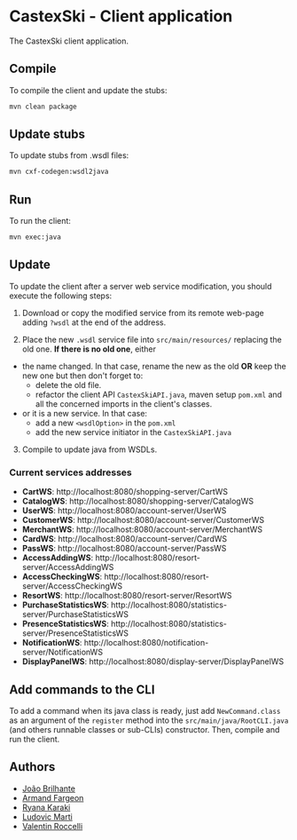 # CastexSki - Client application

The CastexSki client application.

## Compile

To compile the client and update the stubs:

```bash
mvn clean package
```

## Update stubs

To update stubs from .wsdl files:

```bash
mvn cxf-codegen:wsdl2java
```

## Run

To run the client:

```bash
mvn exec:java
```

## Update

To update the client after a server web service modification, you should execute the following steps:

1. Download or copy the modified service from its remote web-page adding ```?wsdl``` at the end of the address.

2. Place the new ```.wsdl``` service file into ```src/main/resources/``` replacing the old one.
    **If there is no old one**, either
  - the name changed. In that case, rename the new as the old **OR** keep the new one but then don't forget to:
    - delete the old file.
    - refactor the client API ```CastexSkiAPI.java```, maven setup ```pom.xml``` and all the concerned imports in the client's classes.
  - or it is a new service. In that case:
    - add a new ```<wsdlOption>``` in the ```pom.xml```
    - add the new service initiator in the ```CastexSkiAPI.java```
    
3. Compile to update java from WSDLs.

### Current services addresses

- **CartWS**: http://localhost:8080/shopping-server/CartWS
- **CatalogWS**: http://localhost:8080/shopping-server/CatalogWS
- **UserWS**: http://localhost:8080/account-server/UserWS
- **CustomerWS**: http://localhost:8080/account-server/CustomerWS
- **MerchantWS**: http://localhost:8080/account-server/MerchantWS
- **CardWS**: http://localhost:8080/account-server/CardWS
- **PassWS**: http://localhost:8080/account-server/PassWS
- **AccessAddingWS**: http://localhost:8080/resort-server/AccessAddingWS
- **AccessCheckingWS**: http://localhost:8080/resort-server/AccessCheckingWS
- **ResortWS**: http://localhost:8080/resort-server/ResortWS
- **PurchaseStatisticsWS**: http://localhost:8080/statistics-server/PurchaseStatisticsWS
- **PresenceStatisticsWS**: http://localhost:8080/statistics-server/PresenceStatisticsWS
- **NotificationWS**: http://localhost:8080/notification-server/NotificationWS
- **DisplayPanelWS**: http://localhost:8080/display-server/DisplayPanelWS

## Add commands to the CLI

To add a command when its java class is ready, just add ```NewCommand.class``` as an argument of the ```register``` method into the ```src/main/java/RootCLI.java``` (and others runnable classes or sub-CLIs) constructor. 
Then, compile and run the client.

## Authors

- [João Brilhante](https://github.com/JoaoBrlt)
- [Armand Fargeon](https://github.com/armandfargeon)
- [Ryana Karaki](https://github.com/RyanaKaraki)
- [Ludovic Marti](https://github.com/LudovicMarti)
- [Valentin Roccelli](https://github.com/RoccelliV)
